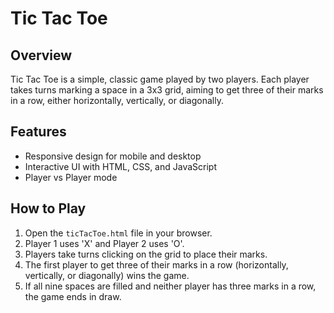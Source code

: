 # Tic Tac Toe

## Overview
Tic Tac Toe is a simple, classic game played by two players. Each player takes turns marking a space in a 3x3 grid, aiming to get three of their marks in a row, either horizontally, vertically, or diagonally.

## Features
- Responsive design for mobile and desktop
- Interactive UI with HTML, CSS, and JavaScript
- Player vs Player mode

## How to Play
1. Open the `ticTacToe.html` file in your browser.
2. Player 1 uses 'X' and Player 2 uses 'O'.
3. Players take turns clicking on the grid to place their marks.
4. The first player to get three of their marks in a row (horizontally, vertically, or diagonally) wins the game.
5. If all nine spaces are filled and neither player has three marks in a row, the game ends in draw.
